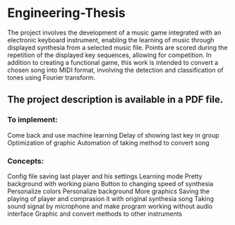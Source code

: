 # Engineering-Thesis
The project involves the development of a music game integrated with an electronic keyboard instrument, enabling the learning of music
through displayed synthesia from a selected music file. Points are scored during the repetition of the displayed key sequences,
allowing for competition. In addition to creating a functional game, this work is intended to convert a chosen song into MIDI format,
involving the detection and classification of tones using Fourier transform.

## The project description is available in a PDF file. ##


### To implement: ###
Come back and use machine learning
Delay of showing last key in group
Optimization of graphic
Automation of taking method to convert song

### Concepts: ###
Config file saving last player and his settings
Learning mode
Pretty background with working piano
Button to changing speed of synthesia
Personalize colors
Personalize background
More graphics
Saving the playing of player and comprasion it with original synthesia song
Taking sound signal by microphone and make program working without audio interface
Graphic and convert methods to other instruments
